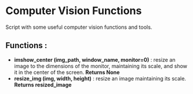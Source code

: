 # Computer Vision Functions

Script with some useful computer vision functions and tools.

## Functions :

- **imshow_center (img_path, window_name, monitor=0)** : resize an image to the dimensions of the monitor, maintaining its scale, and show it in the center of the screen. **Returns None**
- **resize_img (img, width, height)** : resize an image maintaining its scale. **Returns resized_image**
